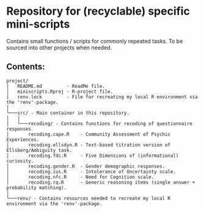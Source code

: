 # Repository for (recyclable) specific mini-scripts

Contains small functions / scripts for commonly repeated tasks.
To be sourced into other projects when needed.

## Contents:

    project/
    │   README.md         - ReadMe file.
    │   miniscripts.Rproj - R-project file.
    |   renv.lock         - File for recreating my local R environment via the 'renv'-package.
    │
    └───src/ - Main container in this repository.
    │   │
    │   └───recoding/ - Contains functions for recoding of questionnaire responses
    │       recoding.cape.R    - Community Assessment of Psychic Experiences.
    │       recoding.ellsdyn.R - Text-based titration version of Ellsberg/Ambiguity task. 
    │       recoding.fdc.R     - Five Dimensions of (informational) curiosity.
    │       recoding.gender.R  - Gender demographic responses.
    │       recoding.ius.R     - Intolerance of Uncertainty scale.
    │       recoding.nfc.R     - Need for Cognition scale.
    │       recoding.rq.R      - Generic reasoning items (single answer + probability matching).
    │
    └───renv/ - Contains resources needed to recreate my local R environment via the 'renv'-package.
    
